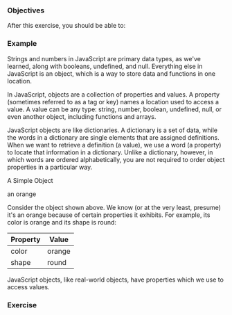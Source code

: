 <!--{ ids:[], language:'JavaScript', type:'workshop', order: 20, name:'Logical Operators', description:'List the logical operators and explain what they do.' }-->

### Objectives

After this exercise, you should be able to:



### Example

Strings and numbers in JavaScript are primary data types, as we've learned, along with booleans, undefined, and null. Everything else in JavaScript is an object, which is a way to store data and functions in one location.

In JavaScript, objects are a collection of properties and values. A property (sometimes referred to as a tag or key) names a location used to access a value. A value can be any type: string, number, boolean, undefined, null, or even another object, including functions and arrays.

JavaScript objects are like dictionaries. A dictionary is a set of data, while the words in a dictionary are single elements that are assigned definitions. When we want to retrieve a definition (a value), we use a word (a property) to locate that information in a dictionary. Unlike a dictionary, however, in which words are ordered alphabetically, you are not required to order object properties in a particular way.

A Simple Object

an orange

Consider the object shown above. We know (or at the very least, presume) it's an orange because of certain properties it exhibits. For example, its color is orange and its shape is round:

| Property | Value  |
| -------- | ------ |
| color	   | orange |
| shape	   | round  |

JavaScript objects, like real-world objects, have properties which we use to access values.

### Exercise
